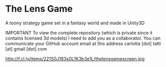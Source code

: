 The Lens Game
=============

A toony strategy game set in a fantasy world and made in Unity3D

IMPORTANT 
To view the complete repository (which is private since it contains licensed 3d models) I need to add you as a collaborator. 
You can communicate your GitHub account email at this address carlotta [dot] tatti [at] gmail [dot] com

http://f.cl.ly/items/221S0J183s0L1K3b3e1L/thelensgamescreen.jpg

